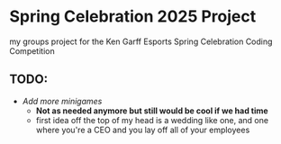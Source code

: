 # Spring Celebration 2025 Project
my groups project for the Ken Garff Esports Spring Celebration Coding Competition

## TODO:
* *Add more minigames*
    - **Not as needed anymore but still would be cool if we had time**
    - first idea off the top of my head is a wedding like one, and one where you're a CEO and you lay off all of your employees
